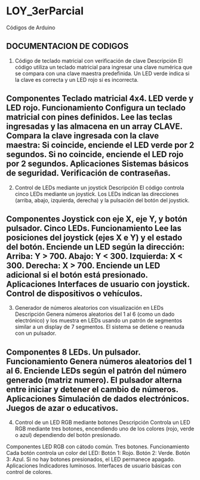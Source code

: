 # LOY_3erParcial
Códigos de Arduino 

DOCUMENTACION DE CODIGOS
--------------------------------------------------------------------------
1. Código de teclado matricial con verificación de clave
Descripción
El código utiliza un teclado matricial para ingresar una clave numérica que se compara con una clave maestra predefinida. Un LED verde indica si la clave es correcta y un LED rojo si es incorrecta.

Componentes
Teclado matricial 4x4.
LED verde y LED rojo.
Funcionamiento
Configura un teclado matricial con pines definidos.
Lee las teclas ingresadas y las almacena en un array CLAVE.
Compara la clave ingresada con la clave maestra:
Si coincide, enciende el LED verde por 2 segundos.
Si no coincide, enciende el LED rojo por 2 segundos.
Aplicaciones
Sistemas básicos de seguridad.
Verificación de contraseñas.
-----------------------------------------------------------------------------
2. Control de LEDs mediante un joystick
Descripción
El código controla cinco LEDs mediante un joystick. Los LEDs indican las direcciones (arriba, abajo, izquierda, derecha) y la pulsación del botón del joystick.

Componentes
Joystick con eje X, eje Y, y botón pulsador.
Cinco LEDs.
Funcionamiento
Lee las posiciones del joystick (ejes X e Y) y el estado del botón.
Enciende un LED según la dirección:
Arriba: Y > 700.
Abajo: Y < 300.
Izquierda: X < 300.
Derecha: X > 700.
Enciende un LED adicional si el botón está presionado.
Aplicaciones
Interfaces de usuario con joystick.
Control de dispositivos o vehículos.
----------------------------------------------------------------------------
3. Generador de números aleatorios con visualización en LEDs
Descripción
Genera números aleatorios del 1 al 6 (como un dado electrónico) y los muestra en LEDs usando un patrón de segmentos similar a un display de 7 segmentos. El sistema se detiene o reanuda con un pulsador.

Componentes
8 LEDs.
Un pulsador.
Funcionamiento
Genera números aleatorios del 1 al 6.
Enciende LEDs según el patrón del número generado (matriz numero).
El pulsador alterna entre iniciar y detener el cambio de números.
Aplicaciones
Simulación de dados electrónicos.
Juegos de azar o educativos.
----------------------------------------------------------------------------
4. Control de un LED RGB mediante botones
Descripción
Controla un LED RGB mediante tres botones, encendiendo uno de los colores (rojo, verde o azul) dependiendo del botón presionado.

Componentes
LED RGB con cátodo común.
Tres botones.
Funcionamiento
Cada botón controla un color del LED:
Botón 1: Rojo.
Botón 2: Verde.
Botón 3: Azul.
Si no hay botones presionados, el LED permanece apagado.
Aplicaciones
Indicadores luminosos.
Interfaces de usuario básicas con control de colores.
